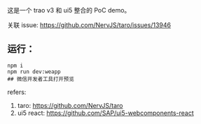 这是一个 trao v3 和 ui5 整合的 PoC demo。

关联 issue: https://github.com/NervJS/taro/issues/13946

## 运行：

```shell
npm i
npm run dev:weapp
## 微信开发者工具打开预览
```

refers:

1. taro: https://github.com/NervJS/taro
2. ui5 react: https://github.com/SAP/ui5-webcomponents-react
